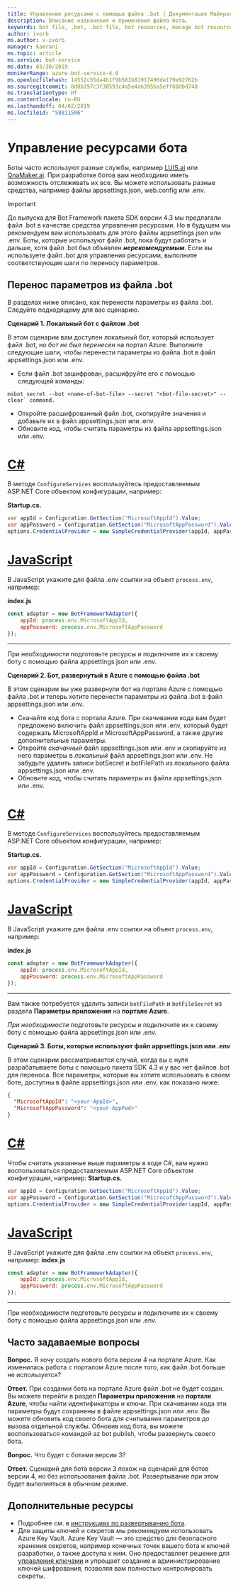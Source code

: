 ```yaml
---
title: Управление ресурсами с помощью файла .bot | Документация Майкрософт
description: Описание назначения и применения файла бота.
keywords: bot file, .bot, .bot file, bot resources, manage bot resources
author: ivorb
ms.author: v-ivorb
manager: kamrani
ms.topic: article
ms.service: bot-service
ms.date: 03/30/2019
monikerRange: azure-bot-service-4.0
ms.openlocfilehash: 14552c55da4b1f9b581b81917496de179e92762b
ms.sourcegitcommit: 8d8b197c3f30593c4a5e4a6395ba5eff60dbd740
ms.translationtype: HT
ms.contentlocale: ru-RU
ms.lasthandoff: 04/02/2019
ms.locfileid: "58811506"
---
```

# <a name="manage-bot-resources"></a>Управление ресурсами бота

Боты часто используют разные службы, например [LUIS.ai](https://luis.ai) или [QnaMaker.ai](https://qnamaker.ai). При разработке ботов вам необходимо иметь возможность отслеживать их все. Вы можете использовать разные средства, например файлы appsettings.json, web.config или .env. 

> [!IMPORTANT]
> До выпуска для Bot Framework пакета SDK версии 4.3 мы предлагали файл .bot в качестве средства управления ресурсами. Но в будущем мы рекомендуем вам использовать для этого файлы appsettings.json или .env. Боты, которые используют файл .bot, пока будут работать и дальше, хотя файл .bot был объявлен **_нерекомендуемым_**. Если вы используете файл .bot для управления ресурсами, выполните соответствующие шаги по переносу параметров. 

## <a name="migrating-settings-from-bot-file"></a>Перенос параметров из файла .bot
В разделах ниже описано, как перенести параметры из файла .bot. Следуйте подходящему для вас сценарию.

**Сценарий 1. Локальный бот с файлом .bot**

В этом сценарии вам доступен локальный бот, который использует файл .bot, но _бот не был перенесен_ на портал Azure. Выполните следующие шаги, чтобы перенести параметры из файла .bot в файл appsettings.json или .env.

- Если файл .bot зашифрован, расшифруйте его с помощью следующей команды:

```cli
msbot secret --bot <name-of-bot-file> --secret "<bot-file-secret>" --clear` command.
```

- Откройте расшифрованный файл .bot, скопируйте значения и добавьте их в файл appsettings.json или .env.
- Обновите код, чтобы считать параметры из файла appsettings.json или .env.

# <a name="ctabcsharp"></a>[C#](#tab/csharp)

В методе `ConfigureServices` воспользуйтесь предоставляемым ASP.NET Core объектом конфигурации, например: 

**Startup.cs.**
```csharp
var appId = Configuration.GetSection("MicrosoftAppId").Value;
var appPassword = Configuration.GetSection("MicrosoftAppPassword").Value;
options.CredentialProvider = new SimpleCredentialProvider(appId, appPassword);
```
# <a name="javascripttabjs"></a>[JavaScript](#tab/js)

В JavaScript укажите для файла .env ссылки на объект `process.env`, например:
   
**index.js**

```js
const adapter = new BotFrameworkAdapter({
    appId: process.env.MicrosoftAppId,
    appPassword: process.env.MicrosoftAppPassword
});
```
---

При необходимости подготовьте ресурсы и подключите их к своему боту с помощью файла appsettings.json или .env.

**Сценарий 2. Бот, развернутый в Azure с помощью файла .bot**

В этом сценарии вы уже развернули бот на портале Azure с помощью файла .bot и теперь хотите перенести параметры из файла .bot в файл appsettings.json или .env.

- Скачайте код бота с портала Azure. При скачивании кода вам будет предложено включить файл appsettings.json или .env, который будет содержать MicrosoftAppId и MicrosoftAppPassword, а также другие дополнительные параметры. 
- Откройте _скачанный_ файл appsettings.json или .env и скопируйте из него параметры в _локальный_ файл appsettings.json или .env. Не забудьте удалить записи botSecret и botFilePath из локального файла appsettings.json или .env.
- Обновите код, чтобы считать параметры из файла appsettings.json или .env.

# <a name="ctabcsharp"></a>[C#](#tab/csharp)
В методе `ConfigureServices` воспользуйтесь предоставляемым ASP.NET Core объектом конфигурации, например: 

**Startup.cs.**
```csharp
var appId = Configuration.GetSection("MicrosoftAppId").Value;
var appPassword = Configuration.GetSection("MicrosoftAppPassword").Value;
options.CredentialProvider = new SimpleCredentialProvider(appId, appPassword);
```
# <a name="javascripttabjs"></a>[JavaScript](#tab/js)
В JavaScript укажите для файла .env ссылки на объект `process.env`, например:
   
**index.js**

```js
const adapter = new BotFrameworkAdapter({
    appId: process.env.MicrosoftAppId,
    appPassword: process.env.MicrosoftAppPassword
});
```
---

Вам также потребуется удалить записи `botFilePath` и `botFileSecret` из раздела **Параметры приложения** на **портале Azure**.

_При необходимости_ подготовьте ресурсы и подключите их к своему боту с помощью файла appsettings.json или .env.

**Сценарий 3. Боты, которые используют файл appsettings.json или .env**

В этом сценарии рассматривается случай, когда вы с нуля разрабатываете боты с помощью пакета SDK 4.3 и у вас нет файлов .bot для переноса. Все параметры, которые вы хотите использовать в своем боте, доступны в файле appsettings.json или .env, как показано ниже:

```JSON
{
  "MicrosoftAppId": "<your-AppId>",
  "MicrosoftAppPassword": "<your-AppPwd>"
}
```

# <a name="ctabcsharp"></a>[C#](#tab/csharp)

Чтобы считать указанные выше параметры в коде C#, вам нужно воспользоваться предоставляемым ASP.NET Core объектом конфигурации, например: **Startup.cs.**
```csharp
var appId = Configuration.GetSection("MicrosoftAppId").Value;
var appPassword = Configuration.GetSection("MicrosoftAppPassword").Value;
options.CredentialProvider = new SimpleCredentialProvider(appId, appPassword);
```

# <a name="javascripttabjs"></a>[JavaScript](#tab/js)
В JavaScript укажите для файла .env ссылки на объект `process.env`, например: **index.js**
```js
const adapter = new BotFrameworkAdapter({
    appId: process.env.MicrosoftAppId,
    appPassword: process.env.MicrosoftAppPassword
});
```

---

При необходимости подготовьте ресурсы и подключите их к своему боту с помощью файла appsettings.json или .env.


## <a name="faq"></a>Часто задаваемые вопросы
**Вопрос.** Я хочу создать нового бота версии 4 на портале Azure. Как изменилась работа с порталом Azure после того, как файл .bot больше не используется?

**Ответ.** При создании бота на портале Azure файл .bot не будет создан. Вы можете перейти в раздел **Параметры приложения** на **портале Azure**, чтобы найти идентификаторы и ключи. При скачивании кода эти параметры будут сохранены в файле appsettings.json или .env. Вы можете обновить код своего бота для считывания параметров до вызова отдельной службы. Обновив код бота, вы можете воспользоваться командой az bot publish, чтобы развернуть своего бота.

**Вопрос.** Что будет с ботами версии 3?

**Ответ.** Сценарий для бота версии 3 похож на сценарий для ботов версии 4, но без использования файла .bot. Развертывание при этом будет выполняться в обычном режиме. 

## <a name="additional-resources"></a>Дополнительные ресурсы
- Подробнее см. в [инструкциях по развертыванию бота](../bot-builder-deploy-az-cli.md).
- Для защиты ключей и секретов мы рекомендуем использовать Azure Key Vault. Azure Key Vault — это средство для безопасного хранения секретов, например конечных точек вашего бота и ключей разработки, а также доступа к ним. Оно предоставляет решение для [управления ключами](https://docs.microsoft.com/en-us/azure/key-vault/key-vault-whatis) и упрощает создание и администрирование ключей шифрования, позволяя вам полностью контролировать секреты.


<!--

# Manage resources with a .bot file

Bots usually consume lots of different services, such as [LUIS.ai](https://luis.ai) or [QnaMaker.ai](https://qnamaker.ai). When you are developing a bot, there is no uniform place to store the metadata about the services that are in use.  This prevents us from building tooling that looks at a bot as a whole.

To address this problem, we have created a **.bot file** to act as the place to bring all service references together in one place to 
enable tooling.  For example, the Bot Framework Emulator ([V4](https://aka.ms/Emulator-wiki-getting-started)) uses a  .bot file to create a unified view over the connected services your bot consumes.  

With a .bot file, you can register services like:

* **Localhost** local debugger endpoints
* [**Azure Bot Service**](https://azure.microsoft.com/en-us/services/bot-service/) Azure Bot Service registrations.
* [**LUIS.AI**](https://www.luis.ai/) LUIS gives your bot the ability to communicate with people using natural language.. 
* [**QnA Maker**](https://qnamaker.ai/) Build, train and publish a simple question and answer bot based on FAQ URLs, structured documents or editorial content in minutes.
* [**Dispatch**](https://github.com/Microsoft/botbuilder-tools/tree/master/packages/Dispatch) models for dispatching across multiple services.
* [**Azure Application Insights**](https://azure.microsoft.com/en-us/services/application-insights/) for insights and bot analytics.
* [**Azure Blob Storage**](https://azure.microsoft.com/en-us/services/storage/blobs/) for bot state persistence. 
* [**Azure Cosmos DB**](https://azure.microsoft.com/en-us/services/cosmos-db/) - globally distributed, multi-model database service to persist bot state.

Apart from these, your bot might rely on other custom services. You can leverage the [generic service](https://github.com/Microsoft/botbuilder-tools/blob/master/packages/MSBot/docs/add-services.md) capability to connect a generic service configuration.

## When is a .bot file created? 
- If you create a bot using [Azure Bot Service](https://ms.portal.azure.com/#blade/Microsoft_Azure_Marketplace/GalleryResultsListBlade/selectedSubMenuItemId/%7B%22menuItemId%22%3A%22gallery%2FCognitiveServices_MP%2FBotService%22%2C%22resourceGroupId%22%3A%22%22%2C%22resourceGroupLocation%22%3A%22%22%2C%22dontDiscardJourney%22%3Afalse%2C%22launchingContext%22%3A%7B%22source%22%3A%5B%22GalleryFeaturedMenuItemPart%22%5D%2C%22menuItemId%22%3A%22CognitiveServices_MP%22%2C%22subMenuItemId%22%3A%22BotService%22%7D%7D), a .bot file is automatically created for you with list of connected services provisioned. The .bot is encrypted by default.
- If you create a bot using Bot Framework V4 SDK [Template](https://marketplace.visualstudio.com/items?itemName=BotBuilder.botbuilderv4) for Visual Studio or using Bot Builder [Yeoman Generator](https://www.npmjs.com/package/generator-botbuilder), a .bot file is automatically created. No connected services are provisioned in this flow and the bot file is not encrypted.
- If you are starting with [BotBuilder-samples](https://github.com/Microsoft/botbuilder-samples), every sample for Bot Framework V4 SDK includes a .bot file and the .bot file is not encrypted. 
- You can also create a bot file using the [MSBot](https://github.com/Microsoft/botbuilder-tools/blob/master/packages/MSBot/README.md) tool.

## What does a bot file look like? 
Take a look at a sample [.bot](https://github.com/Microsoft/botbuilder-tools/blob/master/packages/MSBot/docs/sample-bot-file.json) file.
To learn about encrypting and decrypting the .bot file, see [Bot Secrets](https://github.com/Microsoft/botbuilder-tools/blob/master/packages/MSBot/docs/bot-file-encryption.md).

## Why do I need a .bot file?

A .bot file is **not** a requirement to build bots with Bot Framework SDK. You can continue to use appsettings.json, web.config, env, 
keyvault or any mechanism you see fit to keep track of service references and keys that your bot depends on. However, to test
the bot using the Emulator, you'll need a .bot file. The good news is that Emulator can create a .bot file for testing. To do that, 
start the Emulator, click on the **create a new bot configuration** link on the Welcome page. In the dialog box that appears, type a **Bot name** and an **Endpoint URL**. Then connect.

The advantages of using .bot file are:
- Provides a standard way of storing resources regardless of the language/platform you use.   
- Bot Framework Emulator and CLI tools rely on and work great with tracking connected services in a consistent format (in a .bot file) 
- Elegant tooling solutions around services creation and management is harder without a well defined schema (.bot file).  


## Using .bot file in your Bot Framework SDK bot

You can use the .bot file to get service configuration information in your bot's code. The BotFramework-Configuration library available 
for [C#](https://www.nuget.org/packages/Microsoft.Bot.Configuration) and [JS](https://www.npmjs.com/package/botframework-config) helps you load a bot file and supports several methods to query and get the appropriate service configuration information.

## Additional resources
Refer to [MSBot](https://github.com/Microsoft/botbuilder-tools/blob/master/packages/MSBot/README.md) readme file for more information on using a bot file.

-->

